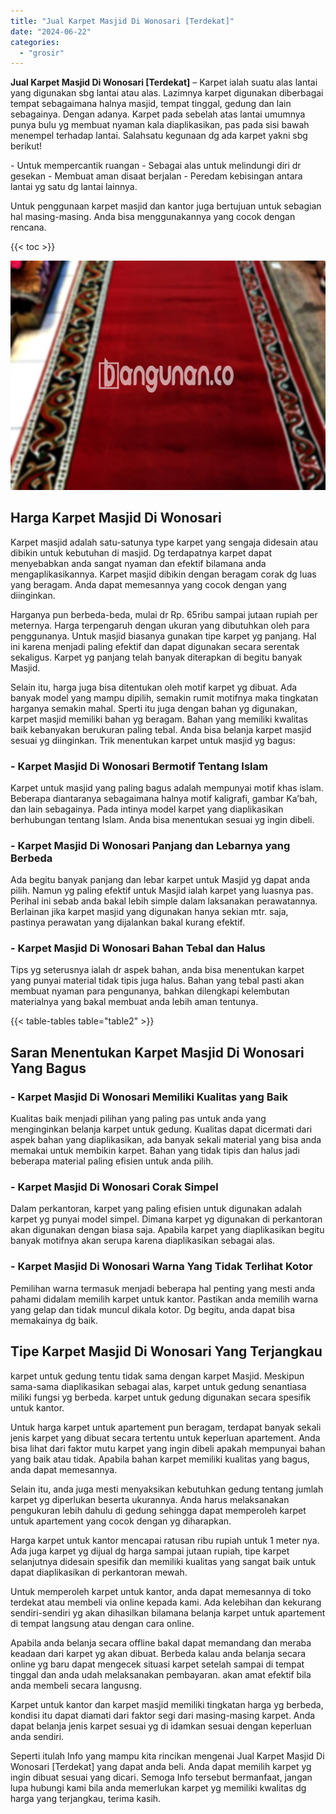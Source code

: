 ```yaml
---
title: "Jual Karpet Masjid Di Wonosari [Terdekat]"
date: "2024-06-22"
categories: 
  - "grosir"
---
```


**Jual Karpet Masjid Di Wonosari \[Terdekat\]** – Karpet ialah suatu alas lantai yang digunakan sbg lantai atau alas. Lazimnya karpet digunakan diberbagai tempat sebagaimana halnya masjid, tempat tinggal, gedung dan lain sebagainya. Dengan adanya. Karpet pada sebelah atas lantai umumnya punya bulu yg membuat nyaman kala diaplikasikan, pas pada sisi bawah menempel terhadap lantai. Salahsatu kegunaan dg ada karpet yakni sbg berikut!

\- Untuk mempercantik ruangan - Sebagai alas untuk melindungi diri dr gesekan - Membuat aman disaat berjalan - Peredam kebisingan antara lantai yg satu dg lantai lainnya.

Untuk penggunaan karpet masjid dan kantor juga bertujuan untuk sebagian hal masing-masing. Anda bisa menggunakannya yang cocok dengan rencana.

{{< toc >}}

![Jual Karpet Masjid Di Wonosari [Terdekat]](/images/grosir-karpet-murah-55.png)

## Harga Karpet Masjid Di Wonosari

Karpet masjid adalah satu-satunya type karpet yang sengaja didesain atau dibikin untuk kebutuhan di masjid. Dg terdapatnya karpet dapat menyebabkan anda sangat nyaman dan efektif bilamana anda mengaplikasikannya. Karpet masjid dibikin dengan beragam corak dg luas yang beragam. Anda dapat memesannya yang cocok dengan yang diinginkan.

Harganya pun berbeda-beda, mulai dr Rp. 65ribu sampai jutaan rupiah per meternya. Harga terpengaruh dengan ukuran yang dibutuhkan oleh para penggunanya. Untuk masjid biasanya gunakan tipe karpet yg panjang. Hal ini karena menjadi paling efektif dan dapat digunakan secara serentak sekaligus. Karpet yg panjang telah banyak diterapkan di begitu banyak Masjid.

Selain itu, harga juga bisa ditentukan oleh motif karpet yg dibuat. Ada banyak model yang mampu dipilih, semakin rumit motifnya maka tingkatan harganya semakin mahal. Sperti itu juga dengan bahan yg digunakan, karpet masjid memiliki bahan yg beragam. Bahan yang memiliki kwalitas baik kebanyakan berukuran paling tebal. Anda bisa belanja karpet masjid sesuai yg diinginkan. Trik menentukan karpet untuk masjid yg bagus:

### \- Karpet Masjid Di Wonosari Bermotif Tentang Islam

Karpet untuk masjid yang paling bagus adalah mempunyai motif khas islam. Beberapa diantaranya sebagaimana halnya motif kaligrafi, gambar Ka’bah, dan lain sebagainya. Pada intinya model karpet yang diaplikasikan berhubungan tentang Islam. Anda bisa menentukan sesuai yg ingin dibeli.

### \- Karpet Masjid Di Wonosari Panjang dan Lebarnya yang Berbeda

Ada begitu banyak panjang dan lebar karpet untuk Masjid yg dapat anda pilih. Namun yg paling efektif untuk Masjid ialah karpet yang luasnya pas. Perihal ini sebab anda bakal lebih simple dalam laksanakan perawatannya. Berlainan jika karpet masjid yang digunakan hanya sekian mtr. saja, pastinya perawatan yang dijalankan bakal kurang efektif.

### \- Karpet Masjid Di Wonosari Bahan Tebal dan Halus

Tips yg seterusnya ialah dr aspek bahan, anda bisa menentukan karpet yang punyai material tidak tipis juga halus. Bahan yang tebal pasti akan membuat nyaman para pengunanya, bahkan dilengkapi kelembutan materialnya yang bakal membuat anda lebih aman tentunya.

{{< table-tables table="table2" >}}

## Saran Menentukan Karpet Masjid Di Wonosari Yang Bagus

### \- Karpet Masjid Di Wonosari Memiliki Kualitas yang Baik

Kualitas baik menjadi pilihan yang paling pas untuk anda yang menginginkan belanja karpet untuk gedung. Kualitas dapat dicermati dari aspek bahan yang diaplikasikan, ada banyak sekali material yang bisa anda memakai untuk membikin karpet. Bahan yang tidak tipis dan halus jadi beberapa material paling efisien untuk anda pilih.

### \- Karpet Masjid Di Wonosari Corak Simpel

Dalam perkantoran, karpet yang paling efisien untuk digunakan adalah karpet yg punyai model simpel. Dimana karpet yg digunakan di perkantoran akan digunakan dengan biasa saja. Apabila karpet yang diaplikasikan begitu banyak motifnya akan serupa karena diaplikasikan sebagai alas.

### \- Karpet Masjid Di Wonosari Warna Yang Tidak Terlihat Kotor

Pemilihan warna termasuk menjadi beberapa hal penting yang mesti anda pahami didalam memilih karpet untuk kantor. Pastikan anda memilih warna yang gelap dan tidak muncul dikala kotor. Dg begitu, anda dapat bisa memakainya dg baik.

## Tipe Karpet Masjid Di Wonosari Yang Terjangkau

karpet untuk gedung tentu tidak sama dengan karpet Masjid. Meskipun sama-sama diaplikasikan sebagai alas, karpet untuk gedung senantiasa miliki fungsi yg berbeda. karpet untuk gedung digunakan secara spesifik untuk kantor.

Untuk harga karpet untuk apartement pun beragam, terdapat banyak sekali jenis karpet yang dibuat secara tertentu untuk keperluan apartement. Anda bisa lihat dari faktor mutu karpet yang ingin dibeli apakah mempunyai bahan yang baik atau tidak. Apabila bahan karpet memiliki kualitas yang bagus, anda dapat memesannya.

Selain itu, anda juga mesti menyaksikan kebutuhkan gedung tentang jumlah karpet yg diperlukan beserta ukurannya. Anda harus melaksanakan pengukuran lebih dahulu di gedung sehingga dapat memperoleh karpet untuk apartement yang cocok dengan yg diharapkan.

Harga karpet untuk kantor mencapai ratusan ribu rupiah untuk 1 meter nya. Ada juga karpet yg dijual dg harga sampai jutaan rupiah, tipe karpet selanjutnya didesain spesifik dan memiliki kualitas yang sangat baik untuk dapat diaplikasikan di perkantoran mewah.

Untuk memperoleh karpet untuk kantor, anda dapat memesannya di toko terdekat atau membeli via online kepada kami. Ada kelebihan dan kekurang sendiri-sendiri yg akan dihasilkan bilamana belanja karpet untuk apartement di tempat langsung atau dengan cara online.

Apabila anda belanja secara offline bakal dapat memandang dan meraba keadaan dari karpet yg akan dibuat. Berbeda kalau anda belanja secara online yg baru dapat mengecek situasi karpet setelah sampai di tempat tinggal dan anda udah melaksanakan pembayaran. akan amat efektif bila anda membeli secara langusng.

Karpet untuk kantor dan karpet masjid memiliki tingkatan harga yg berbeda, kondisi itu dapat diamati dari faktor segi dari masing-masing karpet. Anda dapat belanja jenis karpet sesuai yg di idamkan sesuai dengan keperluan anda sendiri.

Seperti itulah Info yang mampu kita rincikan mengenai Jual Karpet Masjid Di Wonosari \[Terdekat\] yang dapat anda beli. Anda dapat memilih karpet yg ingin dibuat sesuai yang dicari. Semoga Info tersebut bermanfaat, jangan lupa hubungi kami bila anda memerlukan karpet yg memiliki kwalitas dg harga yang terjangkau, terima kasih.
